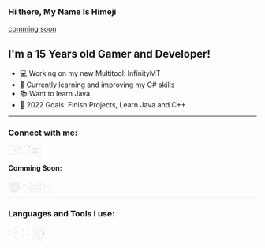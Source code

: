 ### Hi there, My Name Is Himeji
[comming soon][website]

## I'm a 15 Years old Gamer and Developer!

- 💻 Working on my new Multitool: InfinityMT
- 🌱 Currently learning and improving my C# skills
- 📚 Want to learn Java
- 🥅 2022 Goals: Finish Projects, Learn Java and C++

---

### Connect with me:

[<img align="left" alt="Himeji | Twitch" width="22px" src="https://github.com/HimejiDev/HimejiDev/blob/main/README/TwitchLogo.png" />][twitch]
[<img align="left" alt="Himeji | Twitter" width="22px" src="https://github.com/HimejiDev/HimejiDev/blob/main/README/TwitterLogo.png" />][twitter]
[<img align="left" alt="卄imeji ᗪev ǁ 💻 | Discord Server" width="22px" src="https://github.com/HimejiDev/HimejiDev/blob/main/README/DiscordLogo.png" />][discord]

<br />

#### Comming Soon:

[<img align="left" alt="example.dev" width="22px" src="https://github.com/HimejiDev/HimejiDev/blob/main/README/WebsiteLogo.png" />][website]
[<img align="left" alt="Himeji | Youtube" width="22px" src="https://github.com/HimejiDev/HimejiDev/blob/main/README/YoutubeLogo.png" />][youtube]
[<img align="left" alt="Himeji | Instagram" width="22px" src="https://github.com/HimejiDev/HimejiDev/blob/main/README/InstagramLogo.png" />][instagram]
[<img align="left" alt="Himeji | LinkedIn" width="22px" src="https://github.com/HimejiDev/HimejiDev/blob/main/README/LinkedInLogo.png" />][linkedin]

<br />

---

### Languages and Tools i use:

[<img align="left" alt="Visual Studio Code" width="26px" src="https://github.com/HimejiDev/HimejiDev/blob/main/README/VSCodeLogo.png" />][VSCode]
[<img align="left" alt="Visual Studio 2019" width="26px" src="https://github.com/HimejiDev/HimejiDev/blob/main/README/VS2019Logo.png" />][VS2019]
[<img align="left" alt="C#" width="26px" src="https://github.com/HimejiDev/HimejiDev/blob/main/README/csharpLogo.png" />][csharp]

<br />
<br />

[VSCode]: https://code.visualstudio.com
[VS2019]: https://visualstudio.microsoft.com/vs/

[csharp]: https://dotnet.microsoft.com/languages/csharp

[twitch]: https://www.twitch.tv/himejimc
[twitter]: https://twitter.com/HimejiMC
[discord]: https://discord.gg/myrvjYK2MH

[website]: https://example.net
[youtube]: https://example.net
[instagram]: https://example.net
[linkedin]: https://example.net
